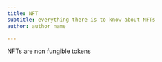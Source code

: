 ```yaml
---
title: NFT
subtitle: everything there is to know about NFTs
author: author name

---
```



NFTs are non fungible tokens